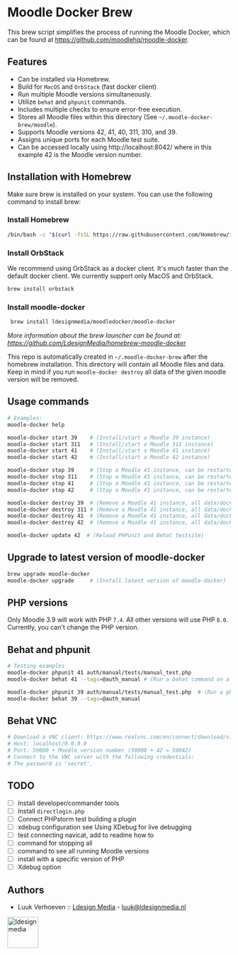 # Moodle Docker Brew

This brew script simplifies the process of running the Moodle Docker, which can be found at https://github.com/moodlehq/moodle-docker.

## Features
- Can be installed via Homebrew.
- Build for `MacOS` and `OrbStack` (fast docker client)
- Run multiple Moodle versions simultaneously.
- Utilize `behat` and `phpunit` commands.
- Includes multiple checks to ensure error-free execution.
- Stores all Moodle files within this directory (See `~/.moodle-docker-brew/moodle`).
- Supports Moodle versions 42, 41, 40, 311, 310, and 39.
- Assigns unique ports for each Moodle test suite.
- Can be accessed locally using http://localhost:8042/ where in this example 42 is the Moodle version number.

## Installation with Homebrew

Make sure brew is installed on your system. You can use the following command to install brew:

### Install Homebrew
```bash
/bin/bash -c "$(curl -fsSL https://raw.githubusercontent.com/Homebrew/install/HEAD/install.sh)"
```

### Install OrbStack

We recommend using OrbStack as a docker client. It's much faster than the default docker client. We currently support only MacOS and OrbStack.

```bash
brew install orbstack
```

### Install moodle-docker
```bash
 brew install ldesignmedia/moodledocker/moodle-docker
```
_More information about the brew launcher can be found at: https://github.com/LdesignMedia/homebrew-moodle-docker_

This repo is automatically created in `~/.moodle-docker-brew` after the homebrew installation. This directory will contain all Moodle files and data.
Keep in mind if you run `moodle-docker destroy` all data of the given moodle version will be removed.

## Usage commands

```bash
# Examples:
moodle-docker help

moodle-docker start 39    # (Install/start a Moodle 39 instance)
moodle-docker start 311   # (Install/start a Moodle 311 instance)
moodle-docker start 41    # (Install/start a Moodle 41 instance)
moodle-docker start 42    # (Install/start a Moodle 42 instance)

moodle-docker stop 39     # (Stop a Moodle 41 instance, can be restarted with the start command)
moodle-docker stop 311    # (Stop a Moodle 41 instance, can be restarted with the start command)
moodle-docker stop 41     # (Stop a Moodle 41 instance, can be restarted with the start command)
moodle-docker stop 42     # (Stop a Moodle 41 instance, can be restarted with the start command)

moodle-docker destroy 39  # (Remove a Moodle 41 instance, all data/docker containers will be removed)
moodle-docker destroy 311 # (Remove a Moodle 41 instance, all data/docker containers will be removed)
moodle-docker destroy 41  # (Remove a Moodle 41 instance, all data/docker containers will be removed)
moodle-docker destroy 42  # (Remove a Moodle 41 instance, all data/docker containers will be removed)

moodle-docker update 42  # (Reload PHPunit and Behat testsite)
```

## Upgrade to latest version of moodle-docker

```bash
brew upgrade moodle-docker
moodle-docker upgrade     # (Install latest version of moodle-docker)
```

## PHP versions

Only Moodle 3.9 will work with PHP `7.4`. All other versions will use PHP `8.0`. 
Currently, you can't change the PHP version.

## Behat and phpunit

```bash
# Testing examples
moodle-docker phpunit 41 auth/manual/tests/manual_test.php
moodle-docker behat 41 --tags=@auth_manual # (Run a behat command on a running Moodle 41 instance)

moodle-docker phpunit 39 auth/manual/tests/manual_test.php  # (Run a phpunit command on a running Moodle 39 instance)
moodle-docker behat 39 --tags=@auth_manual
```
## Behat VNC

```bash
# Download a VNC client: https://www.realvnc.com/en/connect/download/viewer/
# Host: localhost/0.0.0.0
# Port: 59000 + Moodle version number (59000 + 42 = 59042)
# Connect to the VNC server with the following credentials:
# The password is 'secret'.
```

## TODO 

- [ ] Install developer/commander tools
- [ ] Install `directlogin.php`
- [ ] Connect PHPstorm test building a plugin
- [ ] xdebug configuration see Using XDebug for live debugging
- [ ] test connecting navicat, add to readme how to
- [ ] command for stopping all 
- [ ] command to see all running Moodle versions
- [ ] install with a specific version of PHP
- [ ] Xdebug option
 
## Authors
* Luuk Verhoeven :: [Ldesign Media](https://ldesignmedia.nl/) - [luuk@ldesignmedia.nl](luuk@ldesignmedia.nl)

<img src="https://ldesignmedia.nl/themes/ldesignmedia/assets/images/logo/logo.svg" alt="ldesignmedia" height="70px">
